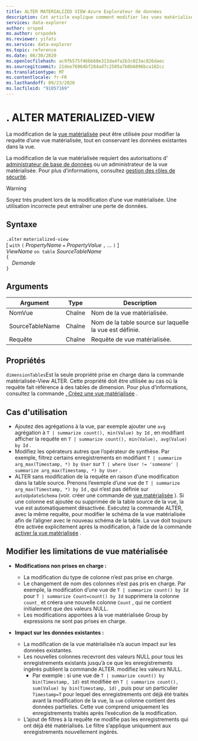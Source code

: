 ```yaml
---
title: ALTER MATERIALIZED VIEW-Azure Explorateur de données
description: Cet article explique comment modifier les vues matérialisées dans Azure Explorateur de données.
services: data-explorer
author: orspod
ms.author: orspodek
ms.reviewer: yifats
ms.service: data-explorer
ms.topic: reference
ms.date: 08/30/2020
ms.openlocfilehash: ac9fb575f46bb60e313da4fa2b3c023ac826daec
ms.sourcegitcommit: 21dee76964bf284ad7c2505a7b0b6896bca182cc
ms.translationtype: MT
ms.contentlocale: fr-FR
ms.lasthandoff: 09/23/2020
ms.locfileid: "91057169"
---
```

# <a name="alter-materialized-view"></a>. ALTER MATERIALIZED-VIEW

La modification de la [vue matérialisée](materialized-view-overview.md) peut être utilisée pour modifier la requête d’une vue matérialisée, tout en conservant les données existantes dans la vue.

La modification de la vue matérialisée requiert des autorisations d' [administrateur de base de données](../access-control/role-based-authorization.md) ou un administrateur de la vue matérialisée. Pour plus d’informations, consultez [gestion des rôles de sécurité](../security-roles.md).

> [!WARNING]
> Soyez très prudent lors de la modification d’une vue matérialisée. Une utilisation incorrecte peut entraîner une perte de données.

## <a name="syntax"></a>Syntaxe

`.alter` `materialized-view`  
[ `with` `(` *PropertyName* `=` *PropertyValue* `,` ... `)` ]  
*ViewName* `on table` *SourceTableName*  
`{`  
    &nbsp;&nbsp;&nbsp;&nbsp;*Demande*  
`}`

## <a name="arguments"></a>Arguments

|Argument|Type|Description
|----------------|-------|---|
|NomVue|Chaîne|Nom de la vue matérialisée.|
|SourceTableName|Chaîne|Nom de la table source sur laquelle la vue est définie.|
|Requête|Chaîne|Requête de vue matérialisée.|

## <a name="properties"></a>Propriétés

`dimensionTables`Est la seule propriété prise en charge dans la commande matérialisée-View ALTER. Cette propriété doit être utilisée au cas où la requête fait référence à des tables de dimension. Pour plus d’informations, consultez la commande [. Créez une vue matérialisée](materialized-view-create.md) .

## <a name="use-cases"></a>Cas d'utilisation

* Ajoutez des agrégations à la vue, par exemple ajouter une `avg` agrégation à `T | summarize count(), min(Value) by Id` , en modifiant afficher la requête en `T | summarize count(), min(Value), avg(Value) by Id` .
* Modifiez les opérateurs autres que l’opérateur de synthèse. Par exemple, filtrez certains enregistrements en modifiant  `T | summarize arg_max(Timestamp, *) by User` sur `T | where User != 'someone' | summarize arg_max(Timestamp, *) by User` .
* ALTER sans modification de la requête en raison d’une modification dans la table source. Prenons l’exemple d’une vue de `T | summarize arg_max(Timestamp, *) by Id` , qui n’est pas définie sur `autoUpdateSchema` (voir. créer une commande de [vue matérialisée](materialized-view-create.md) ). Si une colonne est ajoutée ou supprimée de la table source de la vue, la vue est automatiquement désactivée. Exécutez la commande ALTER, avec la même requête, pour modifier le schéma de la vue matérialisée afin de l’aligner avec le nouveau schéma de la table. La vue doit toujours être activée explicitement après la modification, à l’aide de la commande [activer la vue matérialisée](materialized-view-enable-disable.md) .

## <a name="alter-materialized-view-limitations"></a>Modifier les limitations de vue matérialisée

* **Modifications non prises en charge :**
    * La modification du type de colonne n’est pas prise en charge.
    * Le changement de nom des colonnes n’est pas pris en charge. Par exemple, la modification d’une vue de `T | summarize count() by Id` pour `T | summarize Count=count() by Id` supprimera la colonne `count_` et créera une nouvelle colonne `Count` , qui ne contient initialement que des valeurs NULL.
    * Les modifications apportées à la vue matérialisée Group by expressions ne sont pas prises en charge.

* **Impact sur les données existantes :**
    * La modification de la vue matérialisée n’a aucun impact sur les données existantes.
    * Les nouvelles colonnes recevront des valeurs NULL pour tous les enregistrements existants jusqu’à ce que les enregistrements ingérés publient la commande ALTER. modifiez les valeurs NULL.
        * Par exemple : si une vue de `T | summarize count() by bin(Timestamp, 1d)` est modifiée en `T | summarize count(), sum(Value) by bin(Timestamp, 1d)` , puis pour un particulier `Timestamp=T` pour lequel des enregistrements ont déjà été traités avant la modification de la vue, la `sum` colonne contient des données partielles. Cette vue comprend uniquement les enregistrements traités après l’exécution de la modification.
    * L’ajout de filtres à la requête ne modifie pas les enregistrements qui ont déjà été matérialisés. Le filtre s’applique uniquement aux enregistrements nouvellement ingérés.
